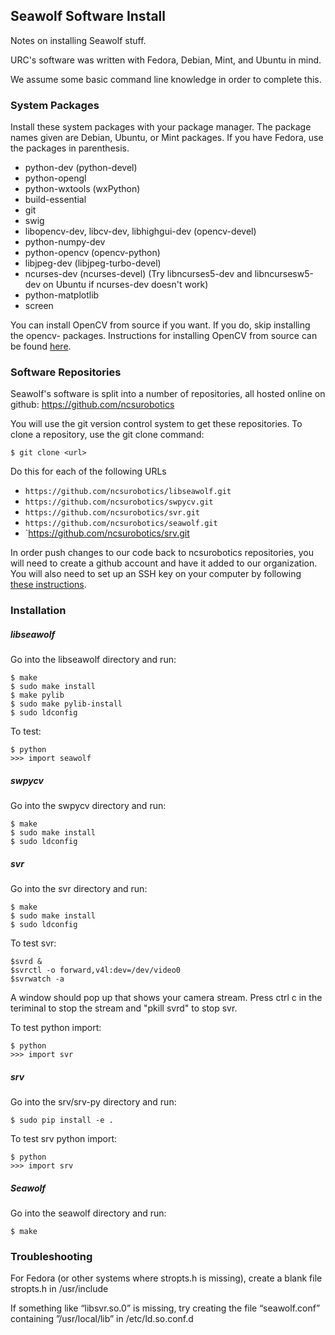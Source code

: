## Seawolf Software Install

Notes on installing Seawolf stuff.

URC's software was written with Fedora, Debian, Mint, and Ubuntu in mind.

We assume some basic command line knowledge in order to complete this.

### System Packages

Install these system packages with your package manager. The package names given are Debian, Ubuntu, or Mint packages. If you have Fedora, use the packages in parenthesis.

* python-dev (python-devel)
* python-opengl
* python-wxtools (wxPython)
* build-essential
* git
* swig
* libopencv-dev, libcv-dev, libhighgui-dev (opencv-devel)
* python-numpy-dev
* python-opencv (opencv-python)
* libjpeg-dev (libjpeg-turbo-devel)
* ncurses-dev (ncurses-devel) (Try libncurses5-dev and libncursesw5-dev on Ubuntu if ncurses-dev doesn't work)
* python-matplotlib
* screen

You can install OpenCV from source if you want. If you do, skip installing the opencv- packages. Instructions for installing OpenCV from source can be found [here](http://docs.opencv.org/doc/tutorials/introduction/linux_install/linux_install.html#linux-installation).

### Software Repositories

Seawolf's software is split into a number of repositories, all hosted online on github: https://github.com/ncsurobotics

You will use the git version control system to get these repositories. To clone a repository, use the git clone command:

    $ git clone <url>

Do this for each of the following URLs

* `https://github.com/ncsurobotics/libseawolf.git`
* `https://github.com/ncsurobotics/swpycv.git`
* `https://github.com/ncsurobotics/svr.git`
* `https://github.com/ncsurobotics/seawolf.git`
* `https://github.com/ncsurobotics/srv.git

In order push changes to our code back to ncsurobotics repositories, you will need to create a github account and have it added to our organization. You will also need to set up an SSH key on your computer by following [these instructions](https://help.github.com/articles/generating-ssh-keys/).

### Installation


##### libseawolf

Go into the libseawolf directory and run:

    $ make
    $ sudo make install
    $ make pylib
    $ sudo make pylib-install
    $ sudo ldconfig

To test:

    $ python
    >>> import seawolf

##### swpycv

Go into the swpycv directory and run:

    $ make
    $ sudo make install
    $ sudo ldconfig

##### svr

Go into the svr directory and run:

    $ make
    $ sudo make install
    $ sudo ldconfig

To test svr:

    $svrd &
    $svrctl -o forward,v4l:dev=/dev/video0
    $svrwatch -a

A window should pop up that shows your camera stream. Press ctrl c in the teriminal to stop the stream and "pkill svrd" to stop svr.

To test python import:

    $ python
    >>> import svr
    
##### srv

Go into the srv/srv-py directory and run:

    $ sudo pip install -e .

To test srv python import:

    $ python
    >>> import srv


##### Seawolf

Go into the seawolf directory and run:

    $ make

### Troubleshooting

For Fedora (or other systems where stropts.h is missing), create a blank file stropts.h in /usr/include

If something like “libsvr.so.0” is missing, try creating the file “seawolf.conf” containing ”/usr/local/lib” in /etc/ld.so.conf.d
